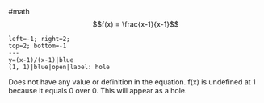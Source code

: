 #math
$$f(x) = \frac{x-1}{x-1}$$
```desmos-graph
left=-1; right=2;
top=2; bottom=-1
---
y=(x-1)/(x-1)|blue
(1, 1)|blue|open|label: hole
```
Does not have any value or definition in the equation. f(x) is undefined at 1 because it equals 0 over 0. This will appear as a hole.